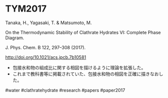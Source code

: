 # TYM2017

Tanaka, H., Yagasaki, T. & Matsumoto, M.

On the Thermodynamic Stability of Clathrate Hydrates VI: Complete Phase Diagram.

J. Phys. Chem. B 122, 297–308 (2017).

http://doi.org/10.1021/acs.jpcb.7b10581


* 包接水和物の組成比に関する相図を描けるように理論を拡張した。
* これまで教科書等に掲載されていた、包接水和物の相図を正確に描きなおした。

[](https://gyazo.com/62cc846288856a64420bf52a4e88ef02)



#water #clathratehydrate #research #papers #paper2017



